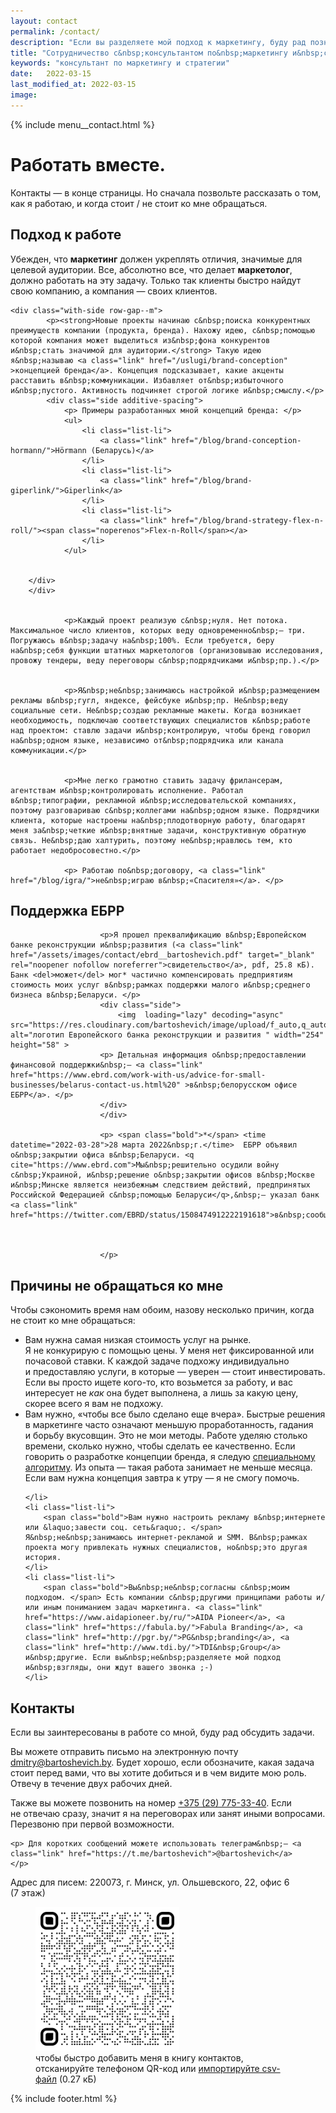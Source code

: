 ```yaml
---
layout: contact
permalink: /contact/
description: "Если вы разделяете мой подход к маркетингу, буду рад познакомиться и поработать над вашими задачами" 
title: "Сотрудничество с&nbsp;консультантом по&nbsp;маркетингу и&nbsp;стратегии | Дмитрий Бартошевич"
keywords: "консультант по маркетингу и стратегии"
date:   2022-03-15
last_modified_at: 2022-03-15
image:
---
```



<div class="body__container">
  
  {% include menu__contact.html %}


       

 <div itemscope itemtype="https://schema.org/ContactPage">
    <div itemprop="author" itemscope itemtype="https://schema.org/LocalBusiness">
    <meta itemprop="name" content="Дмитрий Бартошевич" />
    <meta itemprop="description" content="консультант по маркетингу и стратегии" />
    <meta itemprop="email" content="dmitry@bartoshevich" />
    <meta itemprop="telephone" content="+375297753340" />
    <div itemprop="address" itemscope itemtype="https://schema.org/PostalAddress">
        <meta itemprop="streetAddress" content="ул. Ольшевского, 22" />
        <meta itemprop="addressLocality" content="Минск, Беларусь" />
        <meta itemprop="postalCode" content="220073" />
    </div>
    <meta itemprop="priceRange" content="$$" /> 
    <meta itemprop="openingHours" content="Пн-Сб 09:00-18:00" />
    <link itemprop="image" href="/assets/images/main/bartoshevich@16x9.jpg" />
    <link itemprop="image" href="/assets/images/main/bartoshevich@4x3.jpg" />
    <link itemprop="image" href="/assets/images/main/bartoshevich@1x1.jpg" />
  </div>

<main class="section__content row-gap--l" >



<div class="intro max-width-text"><h1 class="inline bold">Работать вместе.</h1> Контакты&nbsp;— в&nbsp;конце страницы. Но&nbsp;сначала позвольте рассказать о&nbsp;том, как я&nbsp;работаю, и&nbsp;когда стоит&nbsp;/ не&nbsp;стоит ко&nbsp;мне обращаться. </div>

	
<section class="row-gap--m" id="principles-of-work">
<h2 class="h1 bold" > Подход к работе</h2>


<p>Убежден, что <b>маркетинг</b> должен укреплять отличия, значимые для целевой аудитории. Все, абсолютно все, что делает <b>маркетолог</b>, должно работать на&nbsp;эту задачу. Только так клиенты быстро найдут свою компанию, а&nbsp;компания&nbsp;&mdash; своих клиентов.</p>

	<div class="with-side row-gap--m">
			<p><strong>Новые проекты начинаю с&nbsp;поиска конкурентных преимуществ компании (продукта, бренда). Нахожу идею, с&nbsp;помощью которой компания может выделиться из&nbsp;фона конкурентов и&nbsp;стать значимой для аудитории.</strong> Такую идею я&nbsp;называю <a class="link" href="/uslugi/brand-conception" >концепцией бренда</a>. Концепция подсказывает, какие акценты расставить в&nbsp;коммуникации. Избавляет от&nbsp;избыточного и&nbsp;пустого. Активность подчиняет строгой логике и&nbsp;смыслу.</p>
			<div class="side additive-spacing">
				<p> Примеры разработанных мной концепций бренда: </p>
				<ul>
					<li class="list-li">
						<a class="link" href="/blog/brand-conception-hormann/">Hörmann (Беларусь)</a>
					</li>
					<li class="list-li">
						<a class="link" href="/blog/brand-giperlink/">Giperlink</a>
					</li>
					<li class="list-li">
						<a class="link" href="/blog/brand-strategy-flex-n-roll/"><span class="noperenos">Flex-n-Roll</span></a>
					</li>
				</ul>


		</div>
		</div>


				<p>Каждый проект реализую с&nbsp;нуля. Нет потока. Максимальное число клиентов, которых веду одновременно&nbsp;— три. Погружаюсь в&nbsp;задачу на&nbsp;100%. Если требуется, беру на&nbsp;себя функции штатных маркетологов (организовываю исследования, провожу тендеры, веду переговоры с&nbsp;подрядчиками и&nbsp;пр.).</p>


				<p>Я&nbsp;не&nbsp;занимаюсь настройкой и&nbsp;размещением рекламы в&nbsp;гугл, яндексе, фейсбуке и&nbsp;пр. Не&nbsp;веду социальные сети. Не&nbsp;создаю рекламные макеты. Когда возникает необходимость, подключаю соответствующих специалистов к&nbsp;работе над проектом: ставлю задачи и&nbsp;контролирую, чтобы бренд говорил на&nbsp;одном языке, независимо от&nbsp;подрядчика или канала коммуникации.</p>


				<p>Мне легко грамотно ставить задачу фрилансерам, агентствам и&nbsp;контролировать исполнение. Работал в&nbsp;типографии, рекламной и&nbsp;исследовательской компаниях, поэтому разговариваю с&nbsp;коллегами на&nbsp;одном языке. Подрядчики клиента, которые настроены на&nbsp;плодотворную работу, благодарят меня за&nbsp;четкие и&nbsp;внятные задачи, конструктивную обратную связь. Не&nbsp;даю халтурить, поэтому не&nbsp;нравлюсь тем, кто работает недобросовестно.</p>

				<p> Работаю по&nbsp;договору, <a class="link" href="/blog/igra/">не&nbsp;играю в&nbsp;«Спасителя»</a>. </p>
</section>      




<section class="block__space--top-h2 row-gap--m">
<h2 class="h1 bold">Поддержка ЕБРР </h2>
<div class="with-side row-gap--m">


						<p>Я прошел преквалификацию в&nbsp;Европейском банке реконструкции и&nbsp;развития (<a class="link" href="/assets/images/contact/ebrd__bartoshevich.pdf" target="_blank" rel="noopener nofollow noreferrer">свидетельство</a>, pdf, 25.8 кБ). Банк <del>может</del> мог* частично компенсировать предприятиям стоимость моих услуг в&nbsp;рамках поддержки малого и&nbsp;среднего бизнеса в&nbsp;Беларуси. </p>
						<div class="side">
							<img  loading="lazy" decoding="async" src="https://res.cloudinary.com/bartoshevich/image/upload/f_auto,q_auto/v1608034473/site/ebrd.png" alt="логотип Европейского банка реконструкции и развития " width="254" height="58" >
						<p>	Детальная информация о&nbsp;предоставлении финансовой поддержки&nbsp;— <a class="link" href="https://www.ebrd.com/work-with-us/advice-for-small-businesses/belarus-contact-us.html%20" >в&nbsp;белорусском офисе ЕБРР</a>. </p>
						</div>
						</div>

						<p> <span class="bold">*</span> <time  datetime="2022-03-28">28 марта 2022&nbsp;г.</time>  ЕБРР объявил о&nbsp;закрытии офиса в&nbsp;Беларуси. <q cite="https://www.ebrd.com">Мы&nbsp;решительно осудили войну с&nbsp;Украиной, и&nbsp;решение о&nbsp;закрытии офисов в&nbsp;Москве и&nbsp;Минске является неизбежным следствием действий, предпринятых Российской Федерацией с&nbsp;помощью Беларуси</q>,&nbsp;— указал банк <a class="link" href="https://twitter.com/EBRD/status/1508474912222191618">в&nbsp;сообщении</a>.

 

						</p>


</section>


<section class="block__space--top-h2 row-gap--m max-width-text">
<h2 class="h1 bold">Причины не&nbsp;обращаться ко&nbsp;мне</h2>
<p>Чтобы сэкономить время нам обоим, назову несколько причин, когда не&nbsp;стоит ко&nbsp;мне обращаться:</p>
<ul class="additive-spacing">
	<li class="list-li">
		<span class="bold">Вам нужна самая низкая стоимость услуг на&nbsp;рынке.</span>
		Я&nbsp;не&nbsp;конкурирую с&nbsp;помощью цены. У&nbsp;меня нет фиксированной или почасовой ставки. К&nbsp;каждой задаче подхожу индивидуально и&nbsp;предоставляю услуги, в&nbsp;которые&nbsp;&mdash; уверен&nbsp;&mdash; стоит инвестировать. Если вы&nbsp;просто ищете кого-то, кто возьмется за&nbsp;работу, и&nbsp;вас интересует не&nbsp;<em>как</em> она будет выполнена, а&nbsp;лишь за&nbsp;какую цену, скорее всего я&nbsp;вам не&nbsp;подхожу.
	</li>
	<li class="list-li">
		<span class="bold">Вам&nbsp;нужно, &laquo;чтобы все было сделано еще вчера&raquo;.</span> Быстрые решения в&nbsp;маркетинге часто означают меньшую проработанность, гадания и&nbsp;борьбу вкусовщин. Это не&nbsp;мои методы. Работе уделяю столько времени, сколько нужно, чтобы сделать ее&nbsp;качественно. Если говорить о&nbsp;разработке концепции бренда, я&nbsp;следую <a class="link" href="/uslugi/brand-conception/#algorithm">специальному алгоритму</a>. Из&nbsp;опыта&nbsp;— такая работа занимает не&nbsp;меньше месяца. Если вам нужна концепция завтра к&nbsp;утру&nbsp;— я&nbsp;не&nbsp;смогу помочь.
		  
	</li>
	<li class="list-li">
		<span class="bold">Вам нужно настроить рекламу в&nbsp;интернете или &laquo;завести соц. сеть&raquo;. </span> Я&nbsp;не&nbsp;занимаюсь интернет-рекламой и SMM. В&nbsp;рамках проекта могу привлекать нужных специалистов, но&nbsp;это другая история.
	</li>
	<li class="list-li">
		<span class="bold">Вы&nbsp;не&nbsp;согласны с&nbsp;моим подходом. </span> Есть компании с&nbsp;другими принципами работы и/или иным пониманием задач маркетинга. <a class="link" href="https://www.aidapioneer.by/ru/">AIDA Pioneer</a>, <a class="link" href="https://fabula.by/">Fabula Branding</a>, <a class="link" href="http://pgr.by/">PG&nbsp;branding</a>, <a class="link" href="http://www.tdi.by/">TDI&nbsp;Group</a> и&nbsp;другие. Если вы&nbsp;не&nbsp;разделяете мой подход и&nbsp;взгляды, они ждут вашего звонка ;-)
	</li>

</ul>

</section>


<section class="block__space--top-h2 row-gap--m">
<h2 id="info" class="h1 bold" >Контакты </h2>
	
<div class="with-side row-gap--m">
<p>Если вы&nbsp;заинтересованы в&nbsp;работе со&nbsp;мной, буду рад обсудить задачи. </p>


<p> Вы можете отправить письмо на электронную почту <a class="link" href="mailto:dmitry@bartoshevich.by" title="написать" >dmitry@bartoshevich.by</a>. Будет хорошо, если обозначите, какая задача стоит перед вами, что вы&nbsp;хотите добиться и&nbsp;в&nbsp;чем видите мою роль. Отвечу в&nbsp;течение двух рабочих дней. </p>


<p> Также вы можете позвонить на номер <a class="link" href="tel:+375297753340" title="позвонить"><span class="noperenos">+375 (29) 775-33-40</span></a>.
	Если не&nbsp;отвечаю сразу, значит я&nbsp;на&nbsp;переговорах или занят иными вопросами. Перезвоню при первой возможности. 	</p>


	<p> Для коротких сообщений можете использовать телеграм&nbsp;— <a class="link" href="https://t.me/bartoshevich">@bartoshevich</a>
	</p>


<p>Адрес для писем: 220073, г.&nbsp;Минск, ул. Ольшевского, 22, офис&nbsp;6 (7&nbsp;этаж)</p>
<div class="side">
<figure class="block-230">
	<img  loading="lazy" decoding="async" class="qr-code" src="/assets/images/contact/qr-code.svg" alt="QR-код с контактами Дмитрия Бартошевича" width="230" height="230"/>
	<figcaption>
		чтобы быстро добавить меня в&nbsp;книгу контактов, отсканируйте телефоном QR-код или <a class="link" href="/assets/images/contact/contact.csv" download>импортируйте csv-файл</a> (0.27 кБ)
	</figcaption>
</figure>

</div>
</div>
</section>





</main>
</div>

{% include footer.html %}
</div>



